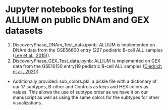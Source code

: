 # Jupyter notebooks for testing ALLIUM on public DNAm and GEX datasets

1. DiscoveryPhase_DNAm_Test_data.ipynb: ALLIUM is implemented on DNAm data from the GSE56600 entry (227 pediatric B-cell ALL samples ([Lee et al., 2015](https://doi.org/10.1093/nar/gkv103))).
2. DiscoveryPhase_GEX_Test_data.ipynb: ALLIUM is implemented on GEX data from the GSE16150 entry(19 pediatric B-cell ALL samples ([Diedrich et al., 2021](https://doi.org/10.1038/s41375-021-01209-1))).

+ Additionally provided: sub_colors.pkl: a pickle file with a dictionary of our 17 subtypes, B-other and Controls as keys and HEX colors as values. This allows the use of subtype order as we have it on our manuscript as well as using the same colors for the subtypes for other visualizations.